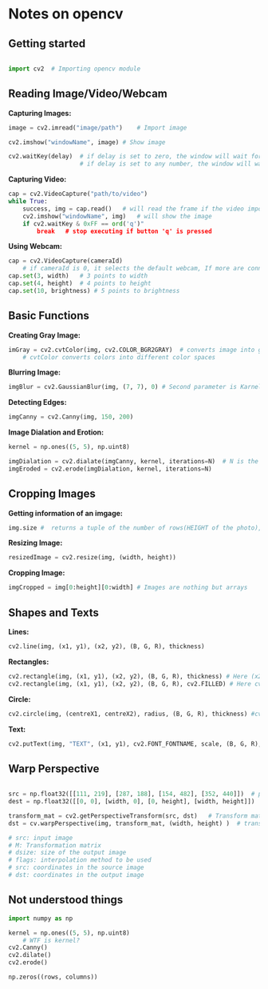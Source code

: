 # Notes on opencv

## Getting started

```python

import cv2  # Importing opencv module
```

## Reading Image/Video/Webcam

**Capturing Images:**

```python
image = cv2.imread("image/path")    # Import image

cv2.imshow("windowName", image) # Show image

cv2.waitKey(delay)  # if delay is set to zero, the window will wait for infinity
                    # if delay is set to any number, the window will wait for that much miliseconds
```

**Capturing Video:**

```python
cap = cv2.VideoCapture("path/to/video")
while True:
    success, img = cap.read()   # will read the frame if the video import is successful
    cv2.imshow("windowName", img)   # will show the image
    if cv2.waitKey & 0xFF == ord('q')"
        break   # stop executing if button 'q' is pressed
```

**Using Webcam:**

```python
cap = cv2.VideoCapture(cameraId)
    # if cameraId is 0, it selects the default webcam, If more are connected, it goes with 1, 2, 3,....
cap.set(3, width)   # 3 points to width
cap.set(4, height)  # 4 points to height
cap.set(10, brightness) # 5 points to brightness
```

## Basic Functions

**Creating Gray Image:**

```python
imGray = cv2.cvtColor(img, cv2.COLOR_BGR2GRAY)  # converts image into gray {grayscaling}
    # cvtColor converts colors into different color spaces
```

**Blurring Image:**

```python
imgBlur = cv2.GaussianBlur(img, (7, 7), 0) # Second parameter is Karnel size. It can be any odd number pair
```

**Detecting Edges:**

```python
imgCanny = cv2.Canny(img, 150, 200)
```

**Image Dialation and Erotion:**

```python
kernel = np.ones((5, 5), np.uint8)

imgDialation = cv2.dialate(imgCanny, kernel, iterations=N)  # N is the number of iterations to take
imgEroded = cv2.erode(imgDialation, kernel, iterations=N)
```

## Cropping Images

**Getting information of an imgage:**

```python
img.size #  returns a tuple of the number of rows(HEIGHT of the photo), columns(WIDTH of the photo), and channels (if the image is color)
```

**Resizing Image:**

```python
resizedImage = cv2.resize(img, (width, height))
```

**Cropping Image:**

```python
imgCropped = img[0:height][0:width] # Images are nothing but arrays
```

## Shapes and Texts

**Lines:**

```python
cv2.line(img, (x1, y1), (x2, y2), (B, G, R), thickness)
```

**Rectangles:**

```python
cv2.rectangle(img, (x1, y1), (x2, y2), (B, G, R), thickness) # Here (x2, y2) is the point across the diagonal of (x1, y1)
cv2.rectangle(img, (x1, y1), (x2, y2), (B, G, R), cv2.FILLED) # Here cv2.FILLED makes the rectangle filled with specifided color
```

**Circle:**

```python
cv2.circle(img, (centreX1, centreX2), radius, (B, G, R), thickness) #cv2.FILLED for filling the circle with color
```

**Text:**

```python
cv2.putText(img, "TEXT", (x1, y1), cv2.FONT_FONTNAME, scale, (B, G, R), thickness)
```

## Warp Perspective

```python

src = np.float32([[111, 219], [287, 188], [154, 482], [352, 440]])  # points from source image to transform
dest = np.float32([[0, 0], [width, 0], [0, height], [width, height]])   # destination image points

transform_mat = cv2.getPerspectiveTransform(src, dst)   # Transform matrix generation
dst = cv.warpPerspective(img, transform_mat, (width, height) )  # transforming the image

# src: input image
# M: Transformation matrix
# dsize: size of the output image
# flags: interpolation method to be used
# src: coordinates in the source image
# dst: coordinates in the output image
```

## Not understood things

```python
import numpy as np

kernel = np.ones((5, 5), np.uint8)
    # WTF is kernel?
cv2.Canny()
cv2.dilate()
cv2.erode()
```

```python
np.zeros((rows, columns))
```
